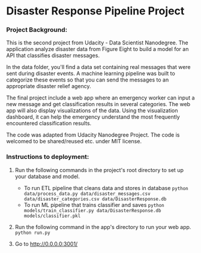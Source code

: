 # Disaster Response Pipeline Project

### Project Background:

This is the second project from Udacity - Data Scientist Nanodegree. The application analyze disaster data from Figure Eight to build a model for an API that classifies disaster messages.

In the data folder, you'll find a data set containing real messages that were sent during disaster events. A machine learning pipeline was built to categorize these events so that you can send the messages to an appropriate disaster relief agency.

The final project include a web app where an emergency worker can input a new message and get classification results in several categories. The web app will also display visualizations of the data. Using the visualization dashboard, it can help the emergency understand the most frequently encountered classification results. 

The code was adapted from Udacity Nanodegree Project. The code is welcomed to be shared/reused etc. under MIT license. 


### Instructions to deployment:
1. Run the following commands in the project's root directory to set up your database and model.

    - To run ETL pipeline that cleans data and stores in database
        `python data/process_data.py data/disaster_messages.csv data/disaster_categories.csv data/DisasterResponse.db`
    - To run ML pipeline that trains classifier and saves
        `python models/train_classifier.py data/DisasterResponse.db models/classifier.pkl`

2. Run the following command in the app's directory to run your web app.
    `python run.py`

3. Go to http://0.0.0.0:3001/
